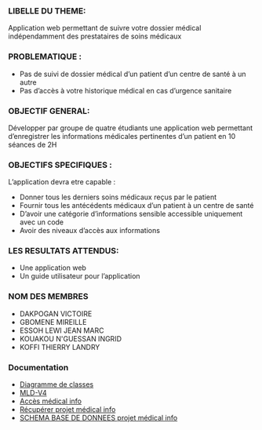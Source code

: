 ### LIBELLE DU THEME:
Application web permettant de suivre votre dossier médical indépendamment des prestataires de soins médicaux
### PROBLEMATIQUE :
* Pas de suivi de dossier médical d’un patient d’un centre de santé à un autre
* Pas d’accès à votre historique médical en cas d’urgence sanitaire
### OBJECTIF GENERAL:
Développer par groupe de quatre étudiants une application web permettant d’enregistrer les informations médicales pertinentes d’un patient en 10 séances de 2H
### OBJECTIFS SPECIFIQUES :
L’application devra etre capable :
* Donner tous les derniers soins médicaux reçus par le patient
* Fournir tous les antécédents médicaux d’un patient à un centre de santé
* D’avoir une catégorie d’informations sensible accessible uniquement avec un code
* Avoir des niveaux d’accès aux informations
### LES RESULTATS ATTENDUS:
* Une application web
* Un guide utilisateur pour l’application
### NOM DES MEMBRES
* DAKPOGAN VICTOIRE
* GBOMENE MIREILLE
* ESSOH LEWI JEAN MARC
* KOUAKOU N'GUESSAN INGRID
* KOFFI THIERRY LANDRY
### Documentation
- [Diagramme de classes](https://weddapp.ci/medicalInfo/diagramme-de-classesV4.pdf)
- [MLD-V4](https://weddapp.ci/medicalInfo/MLD-V4.pdf)
- [Accès médical info](https://weddapp.ci/medicalInfo/ACCES%20MEDICAL%20INFO.pdf)
- [Récupérer projet médical info](https://weddapp.ci/medicalInfo/RECUPERER%20PROJET%20MEDICAL%20INFO%20(1).pdf)
- [SCHEMA BASE DE DONNEES projet médical info](https://weddapp.ci/medicalInfo/SCHEMA-DB.pdf)
  


